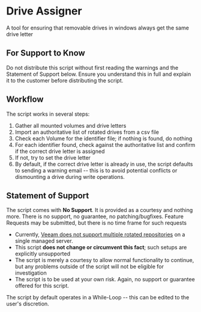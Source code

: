 # Drive Assigner

A tool for ensuring that removable drives in windows always get the same drive letter

## For Support to Know

Do not distribute this script without first reading the warnings and the Statement of Support below. Ensure you understand this in full and explain it to the customer before distributing the script.

## Workflow

The script works in several steps:

1. Gather all mounted volumes and drive letters
2. Import an authoritative list of rotated drives from a csv file
3. Check each Volume for the identifier file; if nothing is found, do nothing
4. For each identifier found, check against the authoritative list and confirm if the correct drive letter is assigned
5. If not, try to set the drive letter
6. By default, if the correct drive letter is already in use, the script defaults to sending a warning email -- this is to avoid potential conflicts or dismounting a drive during write operations. 

## Statement of Support

The script comes with **No Support**. It is provided as a courtesy and nothing more. There is no support, no guarantee, no patching/bugfixes. Feature Requests may be submitted, but there is no time frame for such requests

* Currently, [Veeam does not support multiple rotated repositories](https://helpcenter.veeam.com/docs/backup/vsphere/backup_repository_rotated.html?ver=100) on a single managed server. 
* This script **does not change or circumvent this fact**; such setups are explicitly unsupported
* The script is merely a courtesy to allow normal functionality to continue, but any problems outside of the script will not be eligible for investigation
* The script is to be used at your own risk. Again, no support or guarantee offered for this script.

The script by default operates in a While-Loop -- this can be edited to the user's discretion. 

